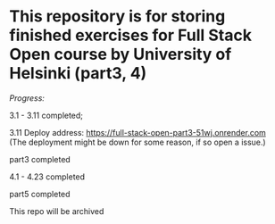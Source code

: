 # This repository is for storing finished exercises for Full Stack Open course by University of Helsinki (part3, 4)

*Progress:*  

3.1 - 3.11 completed;

3.11 Deploy address: <https://full-stack-open-part3-51wj.onrender.com>  
(The deployment might be down for some reason, if so open a issue.)

part3 completed

4.1 - 4.23 completed

part5 completed

This repo will be archived
